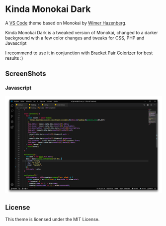 # Kinda Monokai Dark

A [VS Code][1] theme based on Monokai by [Wimer Hazenberg][3].

Kinda Monokai Dark is a tweaked version of Monokai, changed to a darker background with a few color changes and tweaks for CSS, PHP and Javascript

I recommend to use it in conjunction with [Bracket Pair Colorizer][4] for best results :)

## ScreenShots

### Javascript

![ScreenShot](https://raw.githubusercontent.com/BraisC/Kinda-Monokai-Dark/master/static/screenshotJS.PNG)

## License

This theme is licensed under the MIT License.

[1]: https://code.visualstudio.com/
[3]: http://monokai.nl/
[4]: https://marketplace.visualstudio.com/items?itemName=CoenraadS.bracket-pair-colorizer
